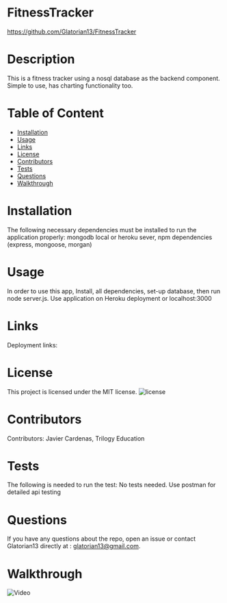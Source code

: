 # FitnessTracker
  https://github.com/Glatorian13/FitnessTracker
  # Description
  This is a fitness tracker using a nosql database as the backend component. Simple to use, has charting functionality too.
  # Table of Content
  * [Installation](#installation)
  * [Usage](#usage)
  * [Links](#links)
  * [License](#license)
  * [Contributors](#contributors)
  * [Tests](#tests)
  * [Questions](#questions)
  * [Walkthrough](#walkthrough)
  # Installation
  The following necessary dependencies must be installed to run the application properly: mongodb local or heroku sever, npm dependencies (express, mongoose, morgan)
  # Usage
  In order to use this app, Install, all dependencies, set-up database, then run node server.js. Use application on Heroku deployment or localhost:3000
  # Links
  Deployment links:
  
  # License
  This project is licensed under the MIT license. 
  ![license](https://img.shields.io/badge/license-MIT-blue.svg)
  # Contributors
  ​Contributors: Javier Cardenas, Trilogy Education
  # Tests
  The following is needed to run the test: No tests needed. Use postman for detailed api testing
  # Questions
  If you have any questions about the repo, open an issue or contact Glatorian13 directly at : glatorian13@gmail.com.
  # Walkthrough
  ![Video](./media/wt.gif)